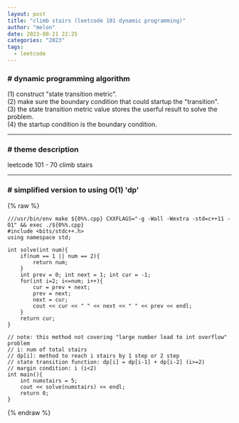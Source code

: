 ```yaml
---
layout: post
title: "climb stairs (leetcode 101 dynamic programming)"
author: "melon"
date: 2023-08-21 22:25
categories: "2023"
tags:
  - leetcode
---
```


### # dynamic programming algorithm
(1) construct "state transition metric".  
(2) make sure the boundary condition that could startup the "transition".  
(3) the state transition metric value stores the userful result to solve the problem.  
(4) the startup condition is the boundary condition.

<hr>

### # theme description
leetcode 101 - 70 climb stairs 

<hr>

### # simplified version to using O(1) 'dp'
{% raw %}
```text
///usr/bin/env make ${0%%.cpp} CXXFLAGS="-g -Wall -Wextra -std=c++11 -O1" && exec ./${0%%.cpp}
#include <bits/stdc++.h>
using namespace std;

int solve(int num){
    if(num == 1 || num == 2){
        return num;
    }
    int prev = 0; int next = 1; int cur = -1;
    for(int i=2; i<=num; i++){
        cur = prev + next;
        prev = next;
        next = cur;
        cout << cur << " " << next << " " << prev << endl;
    }
    return cur;
}

// note: this method not covering "large number lead to int overflow" problem
// i: num of total stairs
// dp[i]: method to reach i stairs by 1 step or 2 step
// state transition function: dp[i] = dp[i-1] + dp[i-2] (i>=2)
// margin condition: i (i<2)
int main(){
    int numstairs = 5;
    cout << solve(numstairs) << endl;
    return 0;
}
```
{% endraw %}
